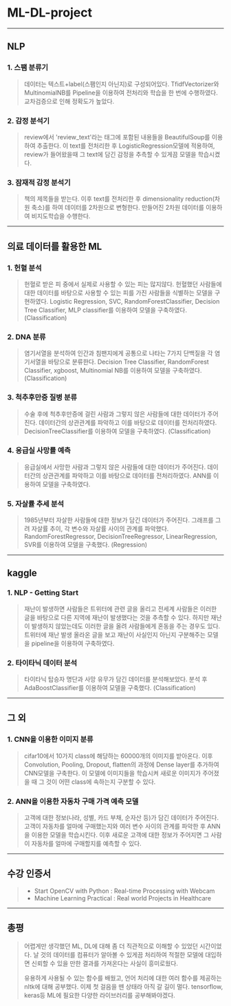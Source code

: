 # ML-DL-project
--------

## NLP
### 1. 스팸 분류기
> 데이터는 텍스트+label(스팸인지 아닌지)로 구성되어있다. 
> TfidfVectorizer와 MultinomialNB를 Pipeline을 이용하여 전처리와 학습을 한 번에 수행하였다. 
> 교차검증으로 인해 정확도가 높았다.
### 2. 감정 분석기
> review에서 'review_text'라는 태그에 포함된 내용들을 BeautifulSoup를 이용하여 추출한다. 
> 이 text를 전처리한 후 LogisticRegression모델에 적용하여, review가 들어왔을때 그 text에 담긴 감정을 추측할 수 있게끔 모델을 학습시켰다.
### 3. 잠재적 감정 분석기
> 책의 제목들을 받는다. 이후 text를 전처리한 후 dimensionality reduction(차원 축소)를 하여 데이터를 2차원으로 변형한다. 
> 만들어진 2차원 데이터를 이용하여 비지도학습을 수행한다.
--------

## 의료 데이터를 활용한 ML
### 1. 헌혈 분석
> 헌혈로 받은 피 중에서 실제로 사용할 수 있는 피는 많지않다. 헌혈했던 사람들에 대한 데이터를 바탕으로 사용할 수 있는 피를 가진 사람들을 식별하는 모델을 구현하였다.
> Logistic Regression, SVC, RandomForestClassifier, Decision Tree Classifier, MLP classifier를 이용하여 모델을 구축하였다. (Classification)
### 2. DNA 분류
> 염기서열을 분석하여 인간과 침팬지에게 공통으로 나타는 7가지 단백질을 각 염기서열을 바탕으로 분류한다. 
> Decision Tree Classifier, RandomForest Classifier, xgboost, Multinomial NB를 이용하여 모델을 구축하였다. (Classification)
### 3. 척추후만증 질병 분류 
> 수술 후에 척추후만증에 걸린 사람과 그렇지 않은 사람들에 대한 데이터가 주어진다. 
> 데이터간의 상관관계를 파악하고 이를 바탕으로 데이터를 전처리하였다.
> DecisionTreeClassifier를 이용하여 모델을 구축하였다. (Classification)
### 4. 응급실 사망률 예측
> 응급실에서 사망한 사람과 그렇지 않은 사람들에 대한 데이터가 주어진다. 
> 데이터간의 상관관계를 파악하고 이를 바탕으로 데이터를 전처리하였다.
> ANN를 이용하여 모델을 구축하였다. 
### 5. 자살률 추세 분석
> 1985년부터 자살한 사람들에 대한 정보가 담긴 데이터가 주어진다.
> 그래프를 그려 자살률 추이, 각 변수와 자살률 사이의 관계를 파악했다.
> RandomForestRegressor, DecisionTreeRegressor, LinearRegression, SVR를 이용하여 모델을 구축했다. (Regression)
-------

## kaggle
### 1. NLP - Getting Start
> 재난이 발생하면 사람들은 트위터에 관련 글을 올리고 전세계 사람들은 이러한 글을 바탕으로 다른 지역에 재난이 발생했다는 것을 추측할 수 있다.
> 하지만 재난이 발생하지 않았는데도 이러한 글을 올려 사람들에게 혼동을 주는 경우도 있다. 
> 트위터에 재난 발생 올라온 글을 보고 재난이 사실인지 아닌지 구분해주는 모델을 pipeline을 이용하여 구축하였다. 
### 2. 타이타닉 데이터 분석
> 타이타닉 탑승자 명단과 사망 유무가 담긴 데이터를 분석해보았다. 
> 분석 후 AdaBoostClassifier를 이용하여 모델을 구축했다. (Classification)
--------

## 그 외
### 1. CNN을 이용한 이미지 분류
> cifar10에서 10가지 class에 해당하는 60000개의 이미지를 받아온다. 
> 이후 Convolution, Pooling, Dropout, flatten의 과정에 Dense layer를 추가하여 CNN모델을 구축한다.
> 이 모델에 이미지들을 학습시켜 새로운 이미지가 주어졌을 때 그 것이 어떤 class에 속하는지 구분할 수 있다.
### 2. ANN을 이용한 자동차 구매 가격 예측 모델
> 고객에 대한 정보(나라, 성별, 카드 부채, 순자산 등)가 담긴 데이터가 주어진다.
> 고객이 자동차를 얼마에 구매했는지와 여러 변수 사이의 관계를 파악한 후 ANN을 이용한 모델을 학습시킨다. 
> 이후 새로운 고객에 대한 정보가 주어지면 그 사람이 자동차를 얼마에 구매할지를 예측할 수 있다. 
--------
## 수강 인증서

> + Start OpenCV with Python : Real-time Processing with Webcam
> + Machine Learning Practical : Real world Projects in Healthcare

-------
## 총평
> 어렵게만 생각했던 ML, DL에 대해 좀 더 직관적으로 이해할 수 있었던 시간이었다. 
> 날 것의 데이터를 컴퓨터가 알아볼 수 있게끔 처리하여 적절한 모델에 대입하면 신뢰할 수 있을 만한 결과를 가져온다는 사실이 흥미로웠다.
> 
> 유용하게 사용될 수 있는 함수를 배웠고, 언어 처리에 대한 여러 함수를 제공하는 nltk에 대해 공부했다.
> 이제 첫 걸음을 뗀 상태라 아직 갈 길이 멀다. 
> tensorflow, keras등 ML에 필요한 다양한 라이브러리를 공부해봐야겠다.
